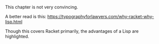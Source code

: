 This chapter is not very convincing.

A better read is this: https://typographyforlawyers.com/why-racket-why-lisp.html

Though this covers Racket primarily, the advantages of a Lisp are highlighted.
